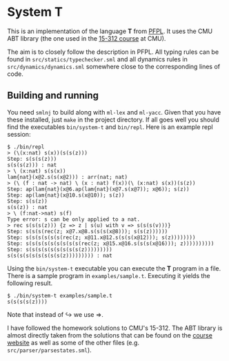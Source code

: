# System T

This is an implementation of the language __T__ from
[PFPL](http://www.cs.cmu.edu/~rwh/pfpl.html). It uses the CMU ABT library (the
one used in the [15-312 course](https://www.cs.cmu.edu/~rwh/courses/ppl/) at CMU).

The aim is to closely follow the description in PFPL. All typing rules can be
found in `src/statics/typechecker.sml` and all dynamics rules in
`src/dynamics/dynamics.sml` somewhere close to the corresponding lines of code.

## Building and running

You need `smlnj` to build along with `ml-lex` and `ml-yacc`. Given that you have
these installed, just `make` in the project directory. If all goes well you
should find the executables `bin/system-t` and `bin/repl`. Here is an example
repl session:

```
$ ./bin/repl
> (\(x:nat) s(x))(s(s(z)))
Step: s(s(s(z)))
s(s(s(z))) : nat
> \ (x:nat) s(s(x))
lam{nat}(x@2.s(s(x@2))) : arr(nat; nat)
> (\ (f : nat -> nat) \ (x : nat) f(x))(\ (x:nat) s(x))(s(z))
Step: ap(lam{nat}(x@6.ap(lam{nat}(x@7.s(x@7)); x@6)); s(z))
Step: ap(lam{nat}(x@10.s(x@10)); s(z))
Step: s(s(z))
s(s(z)) : nat
> \ (f:nat->nat) s(f)
Type error: s can be only applied to a nat.
> rec s(s(s(z))) {z => z | s(u) with v => s(s(s(v)))}
Step: s(s(s(rec(z; x@7.x@8.s(s(s(x@8))); s(s(z))))))
Step: s(s(s(s(s(s(rec(z; x@11.x@12.s(s(s(x@12))); s(z))))))))
Step: s(s(s(s(s(s(s(s(s(rec(z; x@15.x@16.s(s(s(x@16))); z))))))))))
Step: s(s(s(s(s(s(s(s(s(z)))))))))
s(s(s(s(s(s(s(s(s(z))))))))) : nat
```

Using the `bin/system-t` executable you can execute the __T__ program in a file.
There is a sample program in `examples/sample.t`. Executing it yields the following
result.

```
$ ./bin/system-t examples/sample.t
s(s(s(s(z))))
```

Note that instead of ↪ we use =>.

I have followed the homework solutions to CMU's 15-312. The ABT library is
almost directly taken from the solutions that can be found on the
[course website](https://www.cs.cmu.edu/~rwh/courses/ppl/) as well as some of
the other files (e.g. `src/parser/parsestates.sml`).
